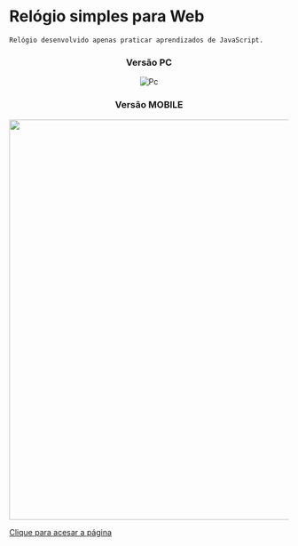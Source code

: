 # Relógio simples para Web

```
Relógio desenvolvido apenas praticar aprendizados de JavaScript.
```

<div align="center">
  <h3>Versão PC</h3>
  
  ![Pc](https://user-images.githubusercontent.com/99045923/175174234-b9ee5b16-9c93-4f80-a96b-6b64919a0e0f.png)
  
  <h3>Versão MOBILE</h3>
  
  <img src="https://user-images.githubusercontent.com/99045923/175174227-9263f751-64aa-40aa-8b0d-e70a5efba4c1.jpeg" height="720px">
  
</div>

<a href="https://3lucasrs.github.io/simple-web-clock/" target="_blank">Clique para acesar a página</a>
